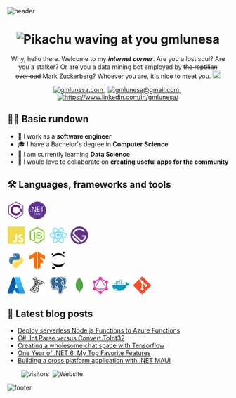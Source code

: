 <img src='assets/header.jpg' alt="header"/>
<h1 align="center">
  <img src="https://emojis.slackmojis.com/emojis/images/1579216111/7550/pikachu_wave.gif" width="30" height="30" alt="Pikachu waving at you"/>&nbsp;gmlunesa
</h1>

<!-- <img src='https://raw.githubusercontent.com/gmlunesa/gmlunesa/development/assets/rei.png' align='right' width="22%" alt="Rei Ayanami"/> -->

<p align="center">
  Why, hello there. Welcome to my 𝒊𝒏𝒕𝒆𝒓𝒏𝒆𝒕 𝒄𝒐𝒓𝒏𝒆𝒓. Are you a lost soul? Are you a stalker? Or are you a data mining bot employed by <s>the reptilian overload</s> Mark Zuckerberg?   Whoever you are, it's nice to meet you. <img src="https://emojis.slackmojis.com/emojis/images/1597485560/10024/coffee.png" width="18" height="18"/>
<p>

<p align="center">
  <a href="https:///gmlunesa.com">
    <img src="https://img.shields.io/badge/gmlunesa.com-FF00BF.svg?&style=for-the-badge&logo=google-chrome&logoColor=white" alt="gmlunesa.com"/>
  </a>&nbsp;
  <a href="mailto:gmlunesa@gmail.com">
    <img src="https://img.shields.io/badge/gmail-D14836?&style=for-the-badge&logo=gmail&logoColor=white" alt="gmlunesa@gmail.com"/>
  </a>&nbsp;
  <a href="https://www.linkedin.com/in/gmlunesa/">
    <img src="https://img.shields.io/badge/linkedin-%230077B5.svg?&style=for-the-badge&logo=linkedin&logoColor=white" alt="https://www.linkedin.com/in/gmlunesa/"/>
  </a>
</p>

## 👩‍💻 Basic rundown

- 💼 I work as a **software engineer**
- 🎓 I have a Bachelor's degree in **Computer Science**
- 🌱 I am currently learning **Data Science**
- 👯 I would love to collaborate on **creating useful apps for the community**

## 🛠 Languages, frameworks and tools

<img src="https://raw.githubusercontent.com/devicons/devicon/master/icons/csharp/csharp-line.svg" title="C#" alt="C#" width="40" height="40"/>&nbsp;
<img src="https://raw.githubusercontent.com/devicons/devicon/master/icons/dotnetcore/dotnetcore-original.svg" title=".NET" alt=".NET" width="40" height="40"/>&nbsp;

<img src="https://raw.githubusercontent.com/devicons/devicon/master/icons/javascript/javascript-plain.svg" title="JS" alt="JS" width="40" height="40"/>&nbsp;
<img src="https://raw.githubusercontent.com/devicons/devicon/master/icons/nodejs/nodejs-plain.svg" title="Node.js" alt="Node.js" width="40" height="40"/>&nbsp;
<img src="https://raw.githubusercontent.com/devicons/devicon/master/icons/react/react-original.svg" title="React" alt="React" width="40" height="40"/>&nbsp;
<img src="https://raw.githubusercontent.com/devicons/devicon/master/icons/gatsby/gatsby-plain.svg" title="Gatsby" alt="Gatsby" width="40" height="40"/>&nbsp;

<img src="https://raw.githubusercontent.com/devicons/devicon/master/icons/python/python-original.svg" title="Python" alt="Python" width="40" height="40"/>&nbsp;
<img src="https://raw.githubusercontent.com/devicons/devicon/master/icons/tensorflow/tensorflow-original.svg" title="Tensorflow" alt="Tensorflow" width="40" height="40"/>&nbsp;
<img src="https://raw.githubusercontent.com/devicons/devicon/master/icons/jupyter/jupyter-plain.svg" title="Jupyter" alt="Jupyter" width="40" height="40"/>&nbsp;

<img src="https://raw.githubusercontent.com/devicons/devicon/master/icons/azure/azure-original.svg" title="Azure" alt="Azure" width="40" height="40"/>&nbsp;
<img src="https://raw.githubusercontent.com/devicons/devicon/master/icons/microsoftsqlserver/microsoftsqlserver-plain.svg" title="MicrosoftSQLServer" alt="MicrosoftSQLServer" width="40" height="40"/>&nbsp;
<img src="https://raw.githubusercontent.com/devicons/devicon/master/icons/postgresql/postgresql-plain.svg" title="PostgreSQL" alt="PostgreSQL" width="40" height="40"/>&nbsp;
<img src="https://raw.githubusercontent.com/devicons/devicon/master/icons/mongodb/mongodb-plain.svg" title="MongoDB" alt="MongoDB" width="40" height="40"/>&nbsp;
<img src="https://raw.githubusercontent.com/devicons/devicon/master/icons/graphql/graphql-plain.svg" title="GraphQL" alt="GraphQL" width="40" height="40"/>&nbsp;
<img src="https://raw.githubusercontent.com/devicons/devicon/master/icons/docker/docker-plain.svg" title="Docker" alt="Docker" width="40" height="40"/>&nbsp;
<img src="https://raw.githubusercontent.com/devicons/devicon/master/icons/git/git-plain.svg" title="Git" alt="Git" width="40" height="40"/>&nbsp;

## 📰 Latest blog posts

<!-- BLOG-POST-LIST:START -->
- [Deploy serverless Node.js Functions to Azure Functions](https://blog.gmlunesa.com/deploy-serverless-nodejs-functions-azure)
- [C#: Int.Parse versus Convert.ToInt32](https://blog.gmlunesa.com/c-intparse-versus-converttoint32)
- [Creating a wholesome chat space with Tensorflow](https://blog.gmlunesa.com/creating-a-wholesome-chat-space-with-tensorflow)
- [One Year of .NET 6: My Top Favorite Features](https://blog.gmlunesa.com/one-year-net-6-my-top-favorite)
- [Building a cross platform application with .NET MAUI](https://blog.gmlunesa.com/building-a-cross-platform-application)
<!-- BLOG-POST-LIST:END -->

&nbsp;&nbsp;&nbsp;&nbsp;&nbsp;&nbsp;&nbsp;&nbsp;![visitors](https://komarev.com/ghpvc/?username=gmlunesa&style=flat-square)
&nbsp;![Website](https://img.shields.io/website?down_color=blue&down_message=offline&up_color=brightgreen&up_message=online&style=flat-square&url=https%3A%2F%2Fgmlunesa.github.io)

<img src='assets/footer.jpg' alt="footer"/>
